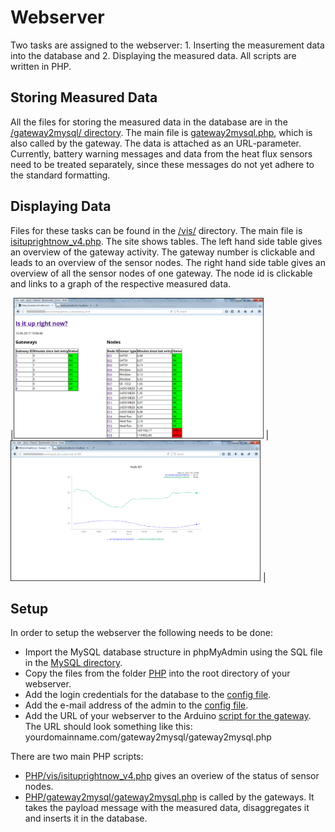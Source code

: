 # Webserver
Two tasks are assigned to the webserver: 1. Inserting the measurement data into the database and 2. Displaying the measured data. All scripts are written in PHP.

## Storing Measured Data
All the files for storing the measured data in the database are in the [/gateway2mysql/ directory](PHP/gateway2mysql/). The main file is [gateway2mysql.php](PHP/gateway2mysql/gateway2mysql.php), which is also called by the gateway. The data is attached as an URL-parameter.
Currently, battery warning messages and data from the heat flux sensors need to be treated separately, since these messages do not yet adhere to the standard formatting. 

## Displaying Data
Files for these tasks can be found in the [/vis/](PHP/vis/) directory. The main file is [isituprightnow_v4.php](PHP/vis/isituprightnow_v4.php). The site shows tables. The left hand side table gives an overview of the gateway activity. The gateway number is clickable and leads to an overview of the sensor nodes. The right hand side table gives an overview of all the sensor nodes of one gateway. The node id is clickable and links to a graph of the respective measured data.

|<img src="Images/isituprightnow.png" alt="Table" width="400" height="225"> | <img src="Images/data_graph_example.png" alt="Graph" width="400" height="225"> |

## Setup
In order to setup the webserver the following needs to be done: 
* Import the MySQL database structure in phpMyAdmin using the SQL file in the [MySQL directory](MySQL).
* Copy the files from the folder [PHP](PHP) into the root directory of your webserver.
* Add the login credentials for the database to the [config file](PHP/config.php).
* Add the e-mail address of the admin to the [config file](PHP/config.php).
* Add the URL of your webserver to the Arduino [script for the gateway](../Gateway/Arduino). The URL should look something like this: yourdomainname.com/gateway2mysql/gateway2mysql.php

There are two main PHP scripts:
* [PHP/vis/isituprightnow_v4.php](PHP/vis/isituprightnow_v4.php) gives an overiew of the status of sensor nodes.
* [PHP/gateway2mysql/gateway2mysql.php](PHP/gateway2mysql/gateway2mysql.php) is called by the gateways. It takes the payload message with the measured data, disaggregates it and inserts it in the database.
